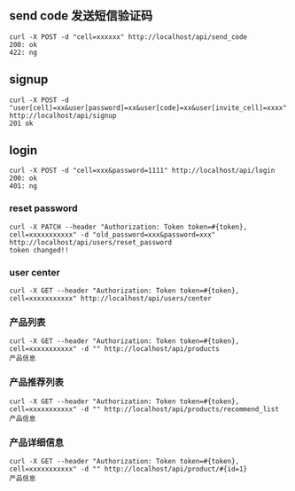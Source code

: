 ## send code 发送短信验证码
```
curl -X POST -d "cell=xxxxxx" http://localhost/api/send_code
200: ok
422: ng
```
## signup
```
curl -X POST -d "user[cell]=xx&user[password]=xx&user[code]=xx&user[invite_cell]=xxxx" http://localhost/api/signup
201 ok
```
## login
```
curl -X POST -d "cell=xxx&password=1111" http://localhost/api/login
200: ok
401: ng
```
### reset password
```
curl -X PATCH --header "Authorization: Token token=#{token}, cell=xxxxxxxxxxx" -d "old_password=xxx&password=xxx" http://localhost/api/users/reset_password
token changed!!
```
### user center
```
curl -X GET --header "Authorization: Token token=#{token}, cell=xxxxxxxxxxx" http://localhost/api/users/center
```
### 产品列表
```
curl -X GET --header "Authorization: Token token=#{token}, cell=xxxxxxxxxxx" -d "" http://localhost/api/products
产品信息
```
### 产品推荐列表
```
curl -X GET --header "Authorization: Token token=#{token}, cell=xxxxxxxxxxx" -d "" http://localhost/api/products/recommend_list
产品信息
```
### 产品详细信息
```
curl -X GET --header "Authorization: Token token=#{token}, cell=xxxxxxxxxxx" -d "" http://localhost/api/product/#{id=1}
产品信息
```
